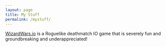```yaml
---
layout: page
title: My Stuff
permalink: /mystuff/
---
```


[WizardWars.io](http://wizardwars.io) is a Roguelike deathmatch IO game that is severely fun and groundbreaking and underappreciated!
